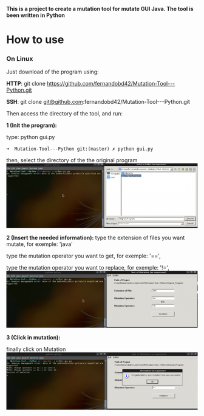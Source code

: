 **This is a project to create a mutation tool for mutate GUI Java. The tool is been written in Python**

# How to use

### On Linux

Just download of the program using:

**HTTP**: git clone https://github.com/fernandobd42/Mutation-Tool---Python.git

**SSH**: git clone git@github.com:fernandobd42/Mutation-Tool---Python.git

Then access the directory of the tool, and run:

**1 (Init the program):**

type: python gui.py
```
➜  Mutation-Tool---Python git:(master) ✗ python gui.py
```
then, select the directory of the the original program
![Init](https://raw.githubusercontent.com/fernandobd42/images/master/00.png)

**2 (Insert the needed information):**
type the extension of files you want mutate, for exemple: 'java'

type the mutation operator you want to get, for exemple: '==',

type the mutation operator you want to replace, for exemple: '!=',
![Insert](https://raw.githubusercontent.com/fernandobd42/images/master/01.png)

**3 (Click in mutation):**

finally click on Mutation
![Init](https://raw.githubusercontent.com/fernandobd42/images/master/02.png)
